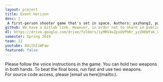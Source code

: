 ```yaml
---
layout: project
title: Event Horizon
desc: |
 A first-person shooter game that's set in space. Authors: yxzhang2, painap2, sujalfs2, blyu3, weihang2
github: We have a Gitlab link. However, in order not to share in public space, please contact us to allow you to access the Unity project source code.
dl: https://drive.google.com/drive/folders/1yMRV4xZpsQVPhRr_yzZHEWfak_mNcgYS?usp=sharing
semester: Spring 2019
team: 12
youtube: 8dithIiWFaw
featured: false
---
```

Please follow the voice instructions in the game. You can hold two weapons in both hands. To beat the final boss, run fast and use two weapons.  
For source code access, please [email us here](mailto:<email address>).
